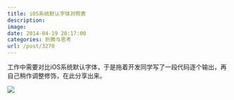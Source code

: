 ```yaml
---
title: iOS系统默认字体对照表
description: 
image: 
date: 2014-04-19 20:17:00
categories: 折腾与思考
url: /post/3270
---
```


工作中需要对比iOS系统默认字体，于是拖着开发同学写了一段代码逐个输出，再自己稍作调整修饰，在此分享出来。

![](https://cdn.victor42.work/posts/2014-04/04-19/1.png)